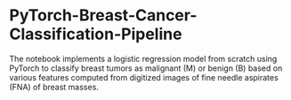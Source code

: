 # PyTorch-Breast-Cancer-Classification-Pipeline
The notebook implements a logistic regression model from scratch using PyTorch to classify breast tumors as malignant (M) or benign (B) based on various features computed from digitized images of fine needle aspirates (FNA) of breast masses.
